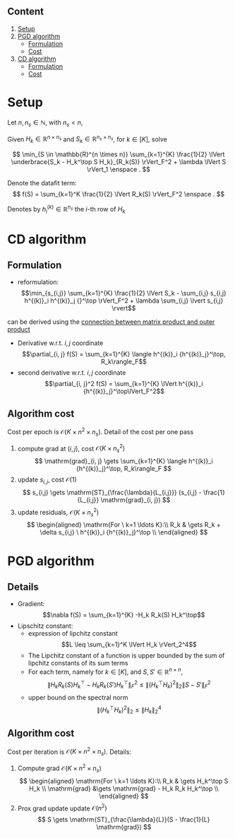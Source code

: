 ## Content

1. [Setup](#setup)
1. [PGD algorithm](#cd-algorithm)
    * [Formulation](#formulation)
    * [Cost](#algorithm-cost)
1. [CD algorithm](#pgd-algorithm)
    * [Formulation](#details)
    * [Cost](#algorithm-cost-1)


# Setup

Let $n, n_s \in \mathbb{N}$, with $n_s < n$,

Given $H_k \in \mathbb{R}^{n \times n_s}$ and $S_k \in \mathbb{R}^{n_s \times n_s}$, for $k \in [K]$, solve

$$
\min_{S \in \mathbb{R}^{n \times n}} \sum_{k=1}^{K} \frac{1}{2} \lVert  \underbrace{S_k - H_k^\top S H_k}_{R_k(S)} \rVert_F^2 + \lambda \lVert S \rVert_1
\enspace .
$$

Denote the datafit term:
$$
f(S) = \sum_{k=1}^K \frac{1}{2} \lVert R_k(S) \rVert_F^2
\enspace .
$$

Denotes by $h^{(k)}_i \in \mathbb{R}^{n_s}$ the $i$-th row of $H_k$ 



# CD algorithm

## Formulation

- reformulation:
$$\min_{s_{i,j}} \sum_{k=1}^{K} \frac{1}{2} \lVert S_k - \sum_{i,j} s_{i,j} h^{(k)}_i h^{(k)}_j {}^\top \rVert_F^2 + \lambda \sum_{i,j} \lvert s_{i,j} \rvert$$

can be derived using the [connection between matrix product and outer product](https://math.stackexchange.com/questions/2335457/matrix-at-a-as-sum-of-outer-products)

- Derivative w.r.t. $i,j$ coordinate
$$\partial_{i, j} f(S) = \sum_{k=1}^{K} \langle h^{(k)}_i {h^{(k)}_j}^\top, R_k\rangle_F$$
- second derivative w.r.t. $i,j$ coordinate
$$\partial_{i, j}^2 f(S) = \sum_{k=1}^{K} \lVert h^{(k)}_i {h^{(k)}_j}^\top\lVert_F^2$$

## Algorithm cost
Cost per epoch is $\mathcal{O}(K \times n^2 \times n_s)$.
Detail of the cost per one pass
1. compute grad at $(i, j)$, cost $\mathcal{O}(K \times n_s^2)$
$$
\mathrm{grad}_{i, j} \gets \sum_{k=1}^{K} \langle h^{(k)}_i {h^{(k)}_j}^\top, R_k\rangle_F
$$
2. update $s_{i, j}$, cost $\mathcal{O}(1)$
$$
s_{i,j} \gets \mathrm{ST}_{\frac{\lambda}{L_{i,j}}} (s_{i,j} - \frac{1}{L_{i,j}} \mathrm{grad}_{i, j})
$$
3. update residuals, $\mathcal{O}(K \times n_s^2)$
$$
\begin{aligned}
\mathrm{For \ k=1 \ldots K}:\\
R_k & \gets R_k + \delta s_{i,j} \ h^{(k)}_i {h^{(k)}_j}^\top \\  
\end{aligned}
$$

#  PGD algorithm

## Details

- Gradient: $$\nabla f(S) = \sum_{k=1}^{K} -H_k R_k(S) H_k^\top$$
- Lipschitz constant:
    * expression of lipchitz constant
    $$L \leq \sum_{k=1}^K  \lVert H_k \rVert_2^4$$
    * The Lipchitz constant of a function is upper bounded by the sum of lipchitz constants of its sum terms
    * For each term, namely for $k \in [K]$, and $S, S' \in \mathbb{R}^{n \times n}$,
    $$\lVert H_k R_k(S) H_k^\top - H_k R_k(S') H_k^\top \rVert_F^2 \leq \lVert (H_k^\top H_k)^2 \rVert_2 \lVert S - S' \rVert_F^2$$
    * upper bound on the spectral norm
    $$\lVert (H_k^\top H_k)^2 \rVert_2 \leq \lVert H_k \rVert_2^4$$

## Algorithm cost
Cost per iteration is $\mathcal{O}(K \times n^2 \times n_s)$.
Details:
1. Compute grad $\mathcal{O}(K \times n^2 \times n_s)$
$$
\begin{aligned}
\mathrm{For \ k=1 \ldots K}:\\
R_k & \gets H_k^\top S H_k \\  
\mathrm{grad} &\gets \mathrm{grad} - H_k R_k H_k^\top  \\
\end{aligned}
$$
2. Prox grad update update $\mathcal{O}(n^2)$
$$
S \gets \mathrm{ST}_{\frac{\lambda}{L}}(S - \frac{1}{L} \mathrm{grad})
$$